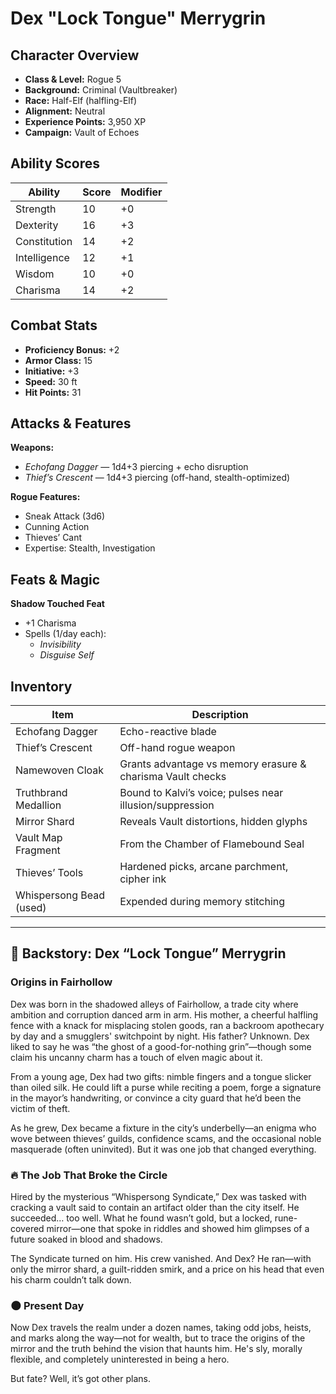 # Dex "Lock Tongue" Merrygrin

## Character Overview
- **Class & Level:** Rogue 5
- **Background:** Criminal (Vaultbreaker)
- **Race:** Half-Elf (halfling-Elf)
- **Alignment:** Neutral
- **Experience Points:** 3,950 XP
- **Campaign:** Vault of Echoes

## Ability Scores
| Ability      | Score | Modifier |
|--------------|-------|----------|
| Strength     | 10    | +0       |
| Dexterity    | 16    | +3       |
| Constitution | 14    | +2       |
| Intelligence | 12    | +1       |
| Wisdom       | 10    | +0       |
| Charisma     | 14    | +2       |

## Combat Stats
- **Proficiency Bonus:** +2
- **Armor Class:** 15
- **Initiative:** +3
- **Speed:** 30 ft
- **Hit Points:** 31

## Attacks & Features
**Weapons:**
- *Echofang Dagger* — 1d4+3 piercing + echo disruption
- *Thief’s Crescent* — 1d4+3 piercing (off-hand, stealth-optimized)

**Rogue Features:**
- Sneak Attack (3d6)
- Cunning Action
- Thieves’ Cant
- Expertise: Stealth, Investigation

## Feats & Magic
**Shadow Touched Feat**
- +1 Charisma
- Spells (1/day each):
  - *Invisibility*
  - *Disguise Self*

## Inventory
| Item                  | Description |
|-----------------------|-------------|
| Echofang Dagger       | Echo-reactive blade |
| Thief’s Crescent      | Off-hand rogue weapon |
| Namewoven Cloak       | Grants advantage vs memory erasure & charisma Vault checks |
| Truthbrand Medallion  | Bound to Kalvi’s voice; pulses near illusion/suppression |
| Mirror Shard          | Reveals Vault distortions, hidden glyphs |
| Vault Map Fragment    | From the Chamber of Flamebound Seal |
| Thieves’ Tools        | Hardened picks, arcane parchment, cipher ink |
| Whispersong Bead (used)| Expended during memory stitching |

---

## 🎲 Backstory: Dex “Lock Tongue” Merrygrin

### Origins in Fairhollow
Dex was born in the shadowed alleys of Fairhollow, a trade city where ambition and corruption danced arm in arm. His mother, a cheerful halfling fence with a knack for misplacing stolen goods, ran a backroom apothecary by day and a smugglers' switchpoint by night. His father? Unknown. Dex liked to say he was “the ghost of a good-for-nothing grin”—though some claim his uncanny charm has a touch of elven magic about it.

From a young age, Dex had two gifts: nimble fingers and a tongue slicker than oiled silk. He could lift a purse while reciting a poem, forge a signature in the mayor’s handwriting, or convince a city guard that he’d been the victim of theft.

As he grew, Dex became a fixture in the city’s underbelly—an enigma who wove between thieves’ guilds, confidence scams, and the occasional noble masquerade (often uninvited). But it was one job that changed everything.

### 🔥 The Job That Broke the Circle
Hired by the mysterious “Whispersong Syndicate,” Dex was tasked with cracking a vault said to contain an artifact older than the city itself. He succeeded… too well. What he found wasn’t gold, but a locked, rune-covered mirror—one that spoke in riddles and showed him glimpses of a future soaked in blood and shadows.

The Syndicate turned on him. His crew vanished. And Dex? He ran—with only the mirror shard, a guilt-ridden smirk, and a price on his head that even his charm couldn’t talk down.

### 🌑 Present Day
Now Dex travels the realm under a dozen names, taking odd jobs, heists, and marks along the way—not for wealth, but to trace the origins of the mirror and the truth behind the vision that haunts him. He's sly, morally flexible, and completely uninterested in being a hero.

But fate? Well, it’s got other plans.